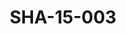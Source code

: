 ---
pid: SHA-15-003
title: SHA-15-003
language: ar
original_label: 
rights: شرحبيل احمد
location_of_original: شرحبيل احمد
photographer_or_studio: 
scanned_from: photograph 10 by 15.1
_date: '1991'
location: اثيوبيا، اديس ابابا
description: شرحبيل احمد ومبعوثين في اثيوبيا لحفل
additional_notes: 
permission_display: 'yes'
on_server: 'no'
on_website: 'no'
permalink: /photopages/ar/SHA-15-003.html
layout: photo-page
---